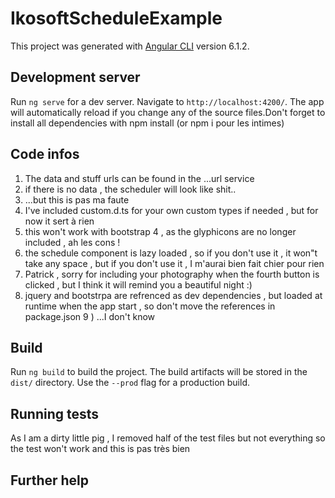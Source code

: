 # IkosoftScheduleExample

This project was generated with [Angular CLI](https://github.com/angular/angular-cli) version 6.1.2.

## Development server

Run `ng serve` for a dev server. Navigate to `http://localhost:4200/`. The app will automatically reload if you change any of the source files.Don't forget to install all dependencies with npm install (or npm i pour les intimes)

## Code infos

1) The data and stuff urls can be found in the ...url service 
2) if there is no data , the scheduler will look like shit..
3) ...but this is pas ma faute
4) I've included custom.d.ts for your own custom types if needed , but for now it sert à rien
5) this won't work with bootstrap 4 , as the glyphicons are no longer included , ah les cons !
6) the schedule component is lazy loaded , so if you don't use it , it won"t take any space , but if you don't use it , I m'aurai bien fait chier pour rien
7) Patrick , sorry for including your photography when the fourth button is clicked , but I think it will remind you a beautiful night :)
8) jquery and bootstrpa are refrenced as dev dependencies , but loaded at runtime when the app start , so don't move the references in package.json
9 ) ...I don't know

## Build

Run `ng build` to build the project. The build artifacts will be stored in the `dist/` directory. Use the `--prod` flag for a production build.

## Running tests

As I am a dirty little pig , I removed half of the test files but not everything so the test won't work and this is pas très bien

## Further help


